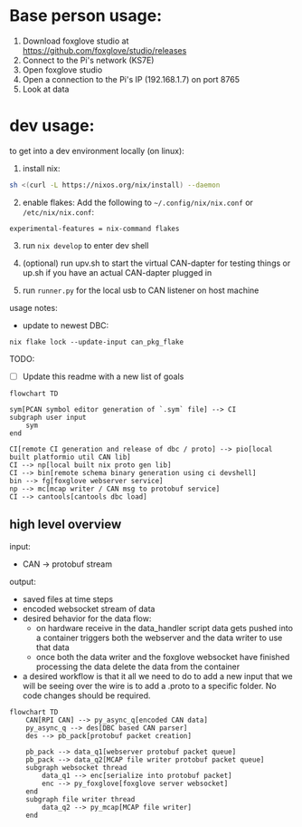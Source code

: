 # Base person usage:
1. Download foxglove studio at https://github.com/foxglove/studio/releases 
2. Connect to the Pi's network (KS7E)
3. Open foxglove studio 
4. Open a connection to the Pi's IP (192.168.1.7) on port 8765 
5. Look at data

# dev usage: 

to get into a dev environment locally (on linux):
1. install nix:

```bash
sh <(curl -L https://nixos.org/nix/install) --daemon
```

2. enable flakes:
Add the following to `~/.config/nix/nix.conf` or `/etc/nix/nix.conf`:

```
experimental-features = nix-command flakes
```

3. run `nix develop` to enter dev shell

4. (optional) run upv.sh to start the virtual CAN-dapter for testing things or up.sh if you have an actual CAN-dapter plugged in

5. run `runner.py` for the local usb to CAN listener on host machine


usage notes:
- update to newest DBC:

`nix flake lock --update-input can_pkg_flake`

TODO:
- [ ] Update this readme with a new list of goals

```mermaid
flowchart TD

sym[PCAN symbol editor generation of `.sym` file] --> CI
subgraph user input
    sym
end

CI[remote CI generation and release of dbc / proto] --> pio[local built platformio util CAN lib]
CI --> np[local built nix proto gen lib]
CI --> bin[remote schema binary generation using ci devshell]
bin --> fg[foxglove webserver service]
np --> mc[mcap writer / CAN msg to protobuf service]
CI --> cantools[cantools dbc load]

```

## high level overview
input: 
- CAN -> protobuf stream

output: 
- saved files at time steps
- encoded websocket stream of data
- desired behavior for the data flow:
    - on hardware receive in the data_handler script data gets pushed into a container triggers both the webserver and the data writer to use that data
    - once both the data writer and the foxglove websocket have finished processing the data delete the data from the container
- a desired workflow is that it all we need to do to add a new input that we will be seeing over the wire is to add a .proto to a specific folder. No code changes should be required.

```mermaid
flowchart TD
    CAN[RPI CAN] --> py_async_q[encoded CAN data]
    py_async_q --> des[DBC based CAN parser] 
    des --> pb_pack[protobuf packet creation]
    
    pb_pack --> data_q1[webserver protobuf packet queue]
    pb_pack --> data_q2[MCAP file writer protobuf packet queue]
    subgraph websocket thread
        data_q1 --> enc[serialize into protobuf packet]
        enc --> py_foxglove[foxglove server websocket]
    end
    subgraph file writer thread
        data_q2 --> py_mcap[MCAP file writer]
    end
```
